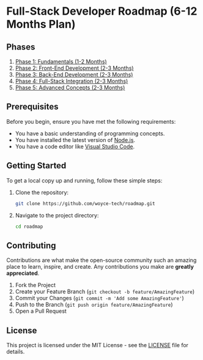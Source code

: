 # Full-Stack Developer Roadmap (6-12 Months Plan)

## Phases

1. [Phase 1: Fundamentals (1-2 Months)](./phase-1.md)
2. [Phase 2: Front-End Development (2-3 Months)](./phase-2.md)
3. [Phase 3: Back-End Development (2-3 Months)](./phase-3.md)
4. [Phase 4: Full-Stack Integration (2-3 Months)](./phase-4.md)
5. [Phase 5: Advanced Concepts (2-3 Months)](./phase-5.md)

## Prerequisites

Before you begin, ensure you have met the following requirements:
- You have a basic understanding of programming concepts.
- You have installed the latest version of [Node.js](https://nodejs.org/).
- You have a code editor like [Visual Studio Code](https://code.visualstudio.com/).

## Getting Started

To get a local copy up and running, follow these simple steps:

1. Clone the repository:
    ```sh
    git clone https://github.com/woyce-tech/roadmap.git
    ```
2. Navigate to the project directory:
    ```sh
    cd roadmap
    ```

## Contributing

Contributions are what make the open-source community such an amazing place to learn, inspire, and create. Any contributions you make are **greatly appreciated**.

1. Fork the Project
2. Create your Feature Branch (`git checkout -b feature/AmazingFeature`)
3. Commit your Changes (`git commit -m 'Add some AmazingFeature'`)
4. Push to the Branch (`git push origin feature/AmazingFeature`)
5. Open a Pull Request

## License

This project is licensed under the MIT License - see the [LICENSE](./LICENSE) file for details.